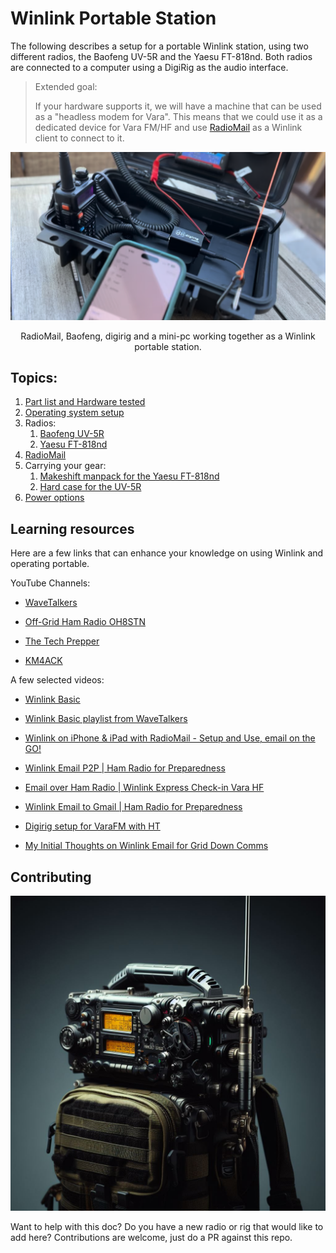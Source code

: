 # Winlink Portable Station

The following describes a setup for a portable Winlink station, using two different radios, the Baofeng UV-5R and the Yaesu FT-818nd. Both radios are connected to a computer using a DigiRig as the audio interface.

> Extended goal:
> 
> If your hardware supports it, we will have a machine that can be used as a "headless modem for Vara". This means that we could use it as a dedicated device for Vara FM/HF and use [RadioMail](https://radiomail.app/) as a Winlink client to connect to it.

![Alt text](media/cyberdeck.png)
<p align="center">RadioMail, Baofeng, digirig and a mini-pc working together as a Winlink portable station.</p>


## Topics:

1. [Part list and Hardware tested](part-list.md)
1. [Operating system setup](windows.md)
1. Radios:
    1. [Baofeng UV-5R](baofeng.md)
    1. [Yaesu FT-818nd](818nd.md)
1. [RadioMail](radiomail.md)
1. Carrying your gear:
    1. [Makeshift manpack for the Yaesu FT-818nd](manpack.md)
    1. [Hard case for the UV-5R](hardcase.md)
1. [Power options](power.md)

## Learning resources

Here are a few links that can enhance your knowledge on using Winlink and operating portable.

YouTube Channels:

- [WaveTalkers](https://www.youtube.com/@WaveTalkers)

- [Off-Grid Ham Radio OH8STN](https://www.youtube.com/@OH8STN)

- [The Tech Prepper](https://www.youtube.com/@TheTechPrepper)

- [KM4ACK](https://www.youtube.com/@KM4ACK)


A few selected videos:

- [Winlink Basic](https://youtu.be/TZv-hPbzyak?si=ZaziqkKpcslqrR9v)

- [Winlink Basic playlist from WaveTalkers](https://www.youtube.com/playlist?list=PLcBrg-5drc84N1GU9zhWwCF9HisFc8L_a)

- [Winlink on iPhone & iPad with RadioMail - Setup and Use, email on the GO!](https://youtu.be/SGd9pTVA4iQ?si=lzpPZEMD69v6LmnU)

- [Winlink Email P2P | Ham Radio for Preparedness](https://youtu.be/VQNKy_ltY8o?si=rejHY-DHQGj160KQ)

- [Email over Ham Radio | Winlink Express Check-in Vara HF](https://youtu.be/eyjlhSlu19M?si=Iv_XhHtKEXAozXE4)

- [Winlink Email to Gmail | Ham Radio for Preparedness](https://youtu.be/0T2c7d-lP3w?si=tSOB-P2mOFb5_UY9)

- [Digirig setup for VaraFM with HT](https://youtu.be/MUDQYuvYAeI?si=R0Mi0iFDnd9G8_Gn)

- [My Initial Thoughts on Winlink Email for Grid Down Comms](https://www.youtube.com/watch?v=kToTYiLbK5M)

## Contributing

![alt text](media/contrib.png)

Want to help with this doc? Do you have a new radio or rig that would like to add here? Contributions are welcome, just do a PR against this repo.